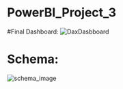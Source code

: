 # PowerBI_Project_3

#Final Dashboard:
![DaxDasbboard](https://github.com/MuhannadYaslam/PowerBI_Project_3/assets/132222576/9c409d35-7b37-4eec-9c60-89fe31166de7)

# Schema:
![schema_image](https://github.com/MuhannadYaslam/PowerBI_Project_3/assets/132222576/d049036f-f964-4bef-8d77-9a77a6c2c1a5)

